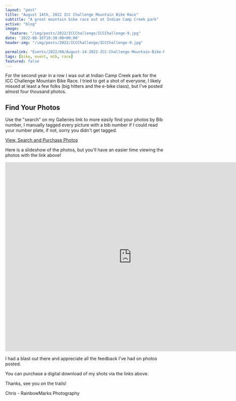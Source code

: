 ```yaml
---
layout: "post"
title: "August 14th, 2022 ICC Challenge Mountain Bike Race"
subtitle: "A great mountain bike race out at Indian Camp Creek park"
active: "blog"
image:
  feature: "/img/posts/2022/ICCChallenge/ICCChallenge-9.jpg"
date: '2022-08-16T10:30:00+00:00'
header-img: "/img/posts/2022/ICCChallenge/ICCChallenge-9.jpg"

permalink: "Events/2022/08/August-14-2022-ICC-Challenge-Mountain-Bike-Race"
tags: [bike, event, mtb, race]
featured: false
---
```

For the second year in a row I was out at Indian Camp Creek park for the ICC Challenge Mountain Bike Race. I tried to get a shot of everyone, I likely missed at least a few folks (big hitters and the e-bike class), but I've posted almost four thousand photos.

## Find Your Photos

Use the "search" on my Galleries link to more easily find your photos by Bib number, I manually tagged every picture with a bib number if I could read your number plate, if not, sorry you didn't get tagged.

[View, Search and Purchase Photos](https://photos.rainbowmarks.com/2022/Bikes/ICC-Challenge)

Here is a slideshow of the photos, but you'll have an easier time viewing the photos with the link above!
<iframe src="https://photos.rainbowmarks.com/frame/slideshow?key=XdNMcJ&speed=3&transition=fade&autoStart=1&captions=0&navigation=0&playButton=0&randomize=0&transitionSpeed=2" width="800" height="600" frameborder="no" scrolling="no"></iframe>

I had a blast out there and appreciate all the feedback I've had on photos posted. 

You can purchase a   digital download of my shots via the links above. 

Thanks, see you on the trails!

Chris - RainbowMarks Photography